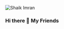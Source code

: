 ![Shaik Imran](https://user-images.githubusercontent.com/112551285/197788598-01ec1d31-9c1e-4d34-a337-8cccdfba114d.png)

### Hi there 👋 My Friends
